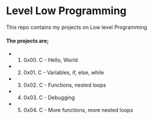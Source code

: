 # Level Low Programming #
This repo contains my projects on Low level Programming

#### The projects are; ####
* 1. 0x00. C - Hello, World
* 2. 0x01. C - Variables, if, else, while
* 3. 0x02. C - Functions, nested loops
* 4. 0x03. C - Debugging
* 5. 0x04. C - More functions, more nested loops


